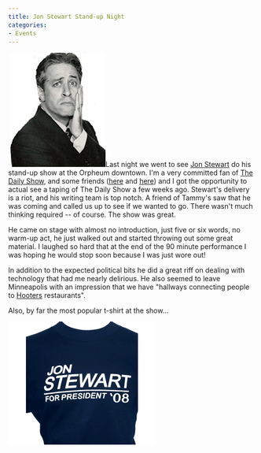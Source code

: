 ```yaml
---
title: Jon Stewart Stand-up Night
categories:
- Events
---
```


[![jonstewartrichardavedon.jpg](/assets/posts/2007/jonstewartrichardavedon1.jpg)](http://www.jonstewart.com/)Last night we went to see [Jon Stewart](http://www.jonstewart.com/) do his stand-up show at the Orpheum downtown. I'm a very committed fan of [The Daily Show](http://www.comedycentral.com/shows/the_daily_show/index.jhtml), and some friends ([here](http://www.jimbernard.net/) and [here](http://www.thetangens.net/)) and I got the opportunity to actual see a taping of The Daily Show a few weeks ago. Stewart's delivery is a riot, and his writing team is top notch.
A friend of Tammy's saw that he was coming and called us up to see if we wanted to go. There wasn't much thinking required -- of course. The show was great.

He came on stage with almost no introduction, just five or six words, no warm-up act, he just walked out and started throwing out some great material. I laughed so hard that at the end of the 90 minute performance I was hoping he would stop soon because I was just wore out!

In addition to the expected political bits he did a great riff on dealing with technology that had me nearly delirious. He also seemed to leave Minneapolis with an impression that we have "hallways connecting people to [Hooters](http://www.hooters.com/) restaurants".

Also, by far the most popular t-shirt at the show...

![stewart-prez-tshirt.gif](/assets/posts/2007/stewart-prez-tshirt1.gif)
